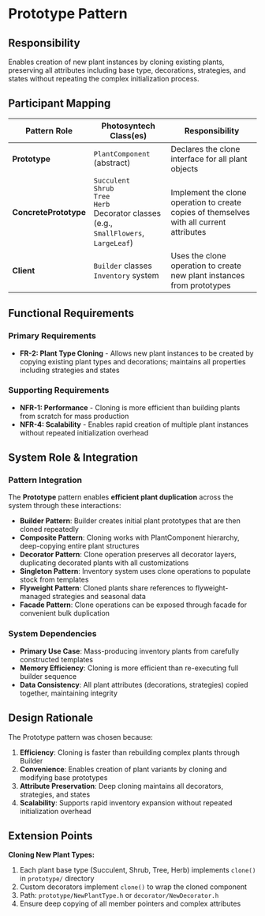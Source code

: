 # Prototype Pattern

## Responsibility
Enables creation of new plant instances by cloning existing plants, preserving all attributes including base type, decorations, strategies, and states without repeating the complex initialization process.

## Participant Mapping

| Pattern Role | Photosyntech Class(es) | Responsibility |
|--------------|------------------------|----------------|
| **Prototype** | `PlantComponent` (abstract) | Declares the clone interface for all plant objects |
| **ConcretePrototype** | `Succulent`<br>`Shrub`<br>`Tree`<br>`Herb`<br>Decorator classes (e.g., `SmallFlowers`, `LargeLeaf`) | Implement the clone operation to create copies of themselves with all current attributes |
| **Client** | `Builder` classes<br>`Inventory` system | Uses the clone operation to create new plant instances from prototypes |

## Functional Requirements

### Primary Requirements
- **FR-2: Plant Type Cloning** - Allows new plant instances to be created by copying existing plant types and decorations; maintains all properties including strategies and states

### Supporting Requirements
- **NFR-1: Performance** - Cloning is more efficient than building plants from scratch for mass production
- **NFR-4: Scalability** - Enables rapid creation of multiple plant instances without repeated initialization overhead

## System Role & Integration

### Pattern Integration
The **Prototype** pattern enables **efficient plant duplication** across the system through these interactions:

- **Builder Pattern**: Builder creates initial plant prototypes that are then cloned repeatedly
- **Composite Pattern**: Cloning works with PlantComponent hierarchy, deep-copying entire plant structures
- **Decorator Pattern**: Clone operation preserves all decorator layers, duplicating decorated plants with all customizations
- **Singleton Pattern**: Inventory system uses clone operations to populate stock from templates
- **Flyweight Pattern**: Cloned plants share references to flyweight-managed strategies and seasonal data
- **Facade Pattern**: Clone operations can be exposed through facade for convenient bulk duplication

### System Dependencies
- **Primary Use Case**: Mass-producing inventory plants from carefully constructed templates
- **Memory Efficiency**: Cloning is more efficient than re-executing full builder sequence
- **Data Consistency**: All plant attributes (decorations, strategies) copied together, maintaining integrity

## Design Rationale

The Prototype pattern was chosen because:
1. **Efficiency**: Cloning is faster than rebuilding complex plants through Builder
2. **Convenience**: Enables creation of plant variants by cloning and modifying base prototypes
3. **Attribute Preservation**: Deep cloning maintains all decorators, strategies, and states
4. **Scalability**: Supports rapid inventory expansion without repeated initialization overhead

## Extension Points

**Cloning New Plant Types:**
1. Each plant base type (Succulent, Shrub, Tree, Herb) implements `clone()` in `prototype/` directory
2. Custom decorators implement `clone()` to wrap the cloned component
3. Path: `prototype/NewPlantType.h` or `decorator/NewDecorator.h`
4. Ensure deep copying of all member pointers and complex attributes
